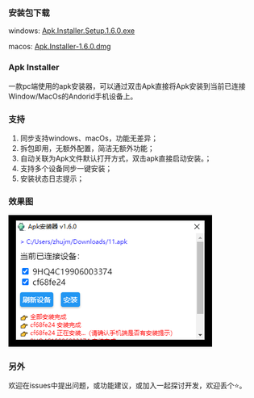 ### 安装包下载

windows: [Apk.Installer.Setup.1.6.0.exe](https://github.com/zhujiaming/apk-installer/releases/download/1.6.0/Apk.Installer.Setup.1.6.0.exe)

macos: [Apk.Installer-1.6.0.dmg](https://github.com/zhujiaming/apk-installer/releases/download/1.6.0/Apk.Installer-1.6.0.dmg)

### Apk Installer

  一款pc端使用的apk安装器，可以通过双击Apk直接将Apk安装到当前已连接Window/MacOs的Andorid手机设备上。

### 支持

  1. 同步支持windows、macOs，功能无差异；
  2. 拆包即用，无额外配置，简洁无额外功能；
  3. 自动关联为Apk文件默认打开方式，双击apk直接启动安装。；
  4. 支持多个设备同步一键安装；
  5. 安装状态日志提示；

### 效果图

![效果图](./snapshot/page.jpg)

### 另外

欢迎在issues中提出问题，或功能建议，或加入一起探讨开发，欢迎丢个⭐。

